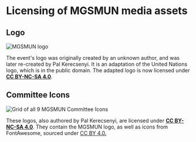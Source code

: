 # Licensing of MGSMUN media assets

## Logo

![MGSMUN logo](https://i.ibb.co/p39yrzC/MGSMUN-logo.png)

The event's logo was originally created by an unknown author, and was later re-created by Pal Kerecsenyi. It is an adaptation of the United Nations logo, which is in the public domain. The adapted logo is now licensed under [**CC BY-NC-SA 4.0**](http://creativecommons.org/licenses/by-nc-sa/4.0/).

## Committee Icons

![Grid of all 9 MGSMUN Committee Icons](https://i.ibb.co/q962x2f/Committee-Icons.png)

These logos, also authored by Pal Kerecsenyi, are licensed under [**CC BY-NC-SA 4.0**](http://creativecommons.org/licenses/by-nc-sa/4.0/). They contain the MGSMUN logo, as well as icons from FontAwesome, sourced under [CC BY 4.0.](https://github.com/FortAwesome/Font-Awesome/blob/master/LICENSE.txt)
